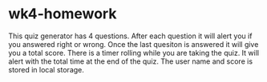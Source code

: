 # wk4-homework

This quiz generator has 4 questions.
After each question it will alert you if you answered right or wrong.
Once the last quesiton is answered it will give you a total score.
There is a timer rolling while you are taking the quiz. It will alert with the total time at the end of the quiz.
The user name and score is stored in local storage.